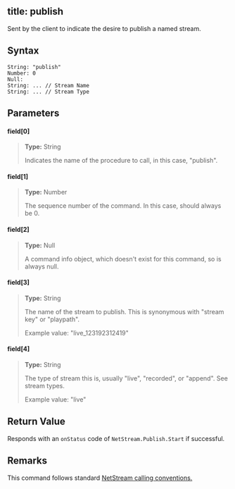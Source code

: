 title: publish
--------------------------

Sent by the client to indicate the desire to publish a named stream.

## Syntax ##

```
String: "publish"
Number: 0
Null:
String: ... // Stream Name
String: ... // Stream Type
```

## Parameters ##
#### field[0] ####
> **Type:** String
>
> Indicates the name of the procedure to call, in this case, "publish".

#### field[1] ####
> **Type:** Number
>
> The sequence number of the command. In this case, should always be 0.

#### field[2] ####
> **Type:** Null
>
> A command info object, which doesn't exist for this command, so is always null.

#### field[3] ####
> **Type:** String
>
> The name of the stream to publish. This is synonymous with "stream key" or "playpath".
>
> Example value: "live_123192312419"

#### field[4] ####
> **Type:** String
>
> The type of stream this is, usually "live", "recorded", or "append". See stream types.
>
> Example value: "live"

## Return Value ##
Responds with an `onStatus` code of `NetStream.Publish.Start` if successful.

## Remarks ##
This command follows standard [NetStream calling conventions.](/Reference/Common_RPC_Calls/NetStream/index.html)
